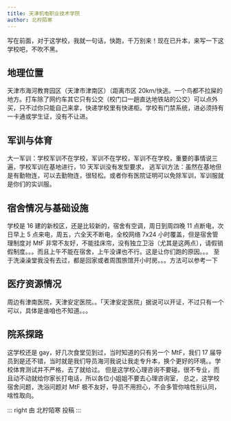 ```yaml
---
title: 天津机电职业技术学院
author: 北柠陌寒
---
```


写在前面，对于这学校，我就一句话，快跑，千万别来！现在已升本，来写一下这学校吧，不吹不黑。

## 地理位置

天津市海河教育园区（天津市津南区）（距离市区 20km/快逃。一个鸟都不拉屎的地方。打车除了网约车其它只有公交（校门口一趟直达地铁站的公交）可以点外买，只不过你只能自己来拿，快递学校里有快递柜。学校有门禁系统，进必须持有一卡通或学生证，没有不让进。

## 军训与体育

大一军训：学校军训不在学校，军训不在学校，军训不在学校，重要的事情说三遍，学校军训在基地进行，10 天军训没有发型要求，
逃军训方法：虽然在基地但是有勤物连，可以去勤物连，很轻松。或者你有医院证明可以免除军训，军训服就是你们的实训服。

## 宿舍情况与基础设施

学校是 16 建的新校区，还是比较新的，宿舍有空调，周日到周四晚 11 点断电，次日早上 5 点来电，周五，六全天不断电，全校网络 7x24 小时覆盖，但是宿舍管理制度对 MtF 非常不友好，不能挂床帘，没有独立卫浴（尤其是这两点），请假销假制度。。。而且上午不能在宿舍，上午没课也不行。这是让你们跑的原因。。。
至于洗澡澡堂我没有去过，都是回家或者周围旅馆开小时房。。。方法可以参考一下

## 医疗资源情况

周边有津南医院，天津安定医院。。「天津安定医院」据说可以开证，不过只有一个可以，具体是谁咱也不知道。。。

## 院系探路

这学校还是 gay，好几次食堂见到过，当时知道的只有另一个 MtF，我们 17 届导员到是还不错，当时就是我们导员海河我说让我走专升本，换个更好的环境。。学校体育测试并不严格，去了就给过。
但是这学校心理咨询不要碰，很不专业，而且动不动就给你家长打电话，所以各位小姐姐不要去心理咨询室，
总之，这学校宿舍问题，洗浴问题对 MtF 极不友好，导员不用担心，不会多管你啥性别认同，啥性取向。

::: right
由 北柠陌寒 投稿
:::
